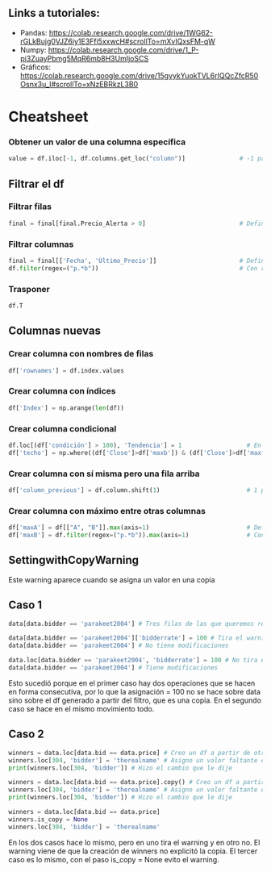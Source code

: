 ## Links a tutoriales:
* Pandas: https://colab.research.google.com/drive/1WG62-rGLkBujg0VJZ6iy1E3Ffi5xxwcH#scrollTo=mXvIQxsFM-qW
* Numpy: https://colab.research.google.com/drive/1_P-pi3ZuayPbmg5MqR6mb8H3UmIjoSCS
* Gráficos: https://colab.research.google.com/drive/15gvykYuokTVL6rIQQcZfcR50Osnx3u_I#scrollTo=xNzEBRkzL3B0

# Cheatsheet

### Obtener un valor de una columna específica
``` python
value = df.iloc[-1, df.columns.get_loc("column")]               # -1 para el último valor, 1 para el primero, etc
```

## Filtrar el df

### Filtrar filas
``` python
final = final[final.Precio_Alerta > 0]                          # Definiendo la condición entre paréntesis y con &, | se unen condiciones
```

### Filtrar columnas
``` python
final = final[['Fecha', 'Último_Precio']]                       # Definiendo cada una
df.filter(regex=("p.*b"))                                       # Con regex
```

### Trasponer
``` python
df.T                                  
```

## Columnas nuevas

### Crear columna con nombres de filas
``` python
df['rownames'] = df.index.values
```

### Crear columna con índices
``` python
df['Index'] = np.arange(len(df))
```

### Crear columna condicional
``` python
df.loc[(df['condición'] > 100), 'Tendencia'] = 1                  # En este caso, la columna serán 1s para los positivos y NaN para los negativos. Si se quiere 0 para los negativos hay que crear otra condición.
df['techo'] = np.where((df['Close']>df['maxb']) & (df['Close']>df['maxf']), 1, 0)    # En la misma condición defino 1 y 0
```

### Crear columna con sí misma pero una fila arriba
``` python
df['column_previous'] = df.column.shift(1)                        # 1 para una fila arriba, -1 para una fila abajo
```

### Crear columna con máximo entre otras columnas
``` python
df['maxA'] = df[["A", "B"]].max(axis=1)                           # Definiendo nombres de columnas
df['maxB'] = df.filter(regex=("p.*b")).max(axis=1)                # Con regex
```

## SettingwithCopyWarning
Este warning aparece cuando se asigna un valor en una copia

## Caso 1
``` python
data[data.bidder == 'parakeet2004'] # Tres filas de las que queremos reemplazar el valor de la columna bidderrate

data[data.bidder == 'parakeet2004']['bidderrate'] = 100 # Tira el warning. La modificación no se hace en data, 
data[data.bidder == 'parakeet2004'] # No tiene modificaciones

data.loc[data.bidder == 'parakeet2004', 'bidderrate'] = 100 # No tira el warning
data[data.bidder == 'parakeet2004'] # Tiene modificaciones
```
Esto sucedió porque en el primer caso hay dos operaciones que se hacen en forma consecutiva, por lo que la asignación = 100 no se hace sobre data sino sobre el df generado a partir del filtro, que es una copia. En el segundo caso se hace en el mismo movimiento todo.

## Caso 2
``` python
winners = data.loc[data.bid == data.price] # Creo un df a partir de otro
winners.loc[304, 'bidder'] = 'therealname' # Asigno un valor faltante en una celda. Tira el warning.
print(winners.loc[304, 'bidder']) # Hizo el cambio que le dije

winners = data.loc[data.bid == data.price].copy() # Creo un df a partir de otro, explicitando la copia
winners.loc[304, 'bidder'] = 'therealname' # Asigno un valor faltante en una celda. No tira el warning.
print(winners.loc[304, 'bidder']) # Hizo el cambio que le dije

winners = data.loc[data.bid == data.price]
winners.is_copy = None
winners.loc[304, 'bidder'] = 'therealname'
```
En los dos casos hace lo mismo, pero en uno tira el warning y en otro no. El warning viene de que la creación de winners no explicitó la copia. El tercer caso es lo mismo, con el paso is_copy = None evito el warning.
